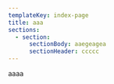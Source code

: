 ```yaml
---
templateKey: index-page
title: aaa
sections:
  - section:
      sectionBody: aaegeagea
      sectionHeader: ccccc
---
```

aaaa
